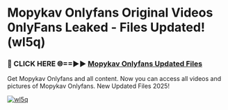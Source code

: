# Mopykav Onlyfans Original Videos 0nlyFans Leaked - Files Updated! (wl5q)

<h3>🔴 CLICK HERE 🌐==►► <a href="https://tinyurl.com/ehrbuxhb" rel="nofollow">Mopykav Onlyfans Updated Files</a></h3>

Get Mopykav Onlyfans and all content. Now you can access all videos and pictures of Mopykav Onlyfans. New Updated Files 2025!

[![wl5q](https://i.imgur.com/lVYEuWS.gif)](https://tinyurl.com/ehrbuxhb)
